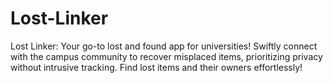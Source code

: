 # Lost-Linker
Lost Linker: Your go-to lost and found app for universities! Swiftly connect with the campus community to recover misplaced items, prioritizing privacy without intrusive tracking. Find lost items and their owners effortlessly!
